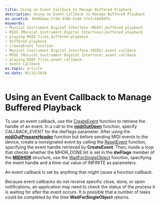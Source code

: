 ```yaml
---
title: Using an Event Callback to Manage Buffered Playback
description: Using an Event Callback to Manage Buffered Playback
ms.assetid: 3b60daea-574d-430b-b14e-1fefceb69dfb
keywords:
- Musical Instrument Digital Interface (MIDI),buffered playback
- MIDI (Musical Instrument Digital Interface),buffered playback
- playing MIDI files,buffered playback
- buffered playback
- CreateEvent function
- Musical Instrument Digital Interface (MIDI),event callback
- MIDI (Musical Instrument Digital Interface),event callback
- playing MIDI files,event callback
- event callback
ms.topic: article
ms.date: 05/31/2018
---
```


# Using an Event Callback to Manage Buffered Playback

To use an event callback, use the [CreateEvent](https://go.microsoft.com/fwlink/p/?linkid=17091) function to retrieve the handle of an event. In a call to the [**midiOutOpen**](https://msdn.microsoft.com/library/Dd798476(v=VS.85).aspx) function, specify CALLBACK\_EVENT for the *dwFlags* parameter. After using the [**midiOutPrepareHeader**](https://msdn.microsoft.com/library/Dd798477(v=VS.85).aspx) function but before sending MIDI events to the device, create a nonsignaled event by calling the [ResetEvent](https://go.microsoft.com/fwlink/p/?linkid=17120) function, specifying the event handle retrieved by **CreateEvent**. Then, inside a loop that checks whether the MHDR\_DONE bit is set in the **dwFlags** member of the [**MIDIHDR**](https://msdn.microsoft.com/library/Dd798449(v=VS.85).aspx) structure, use the [WaitForSingleObject](https://go.microsoft.com/fwlink/p/?linkid=17121) function, specifying the event handle and a time-out value of INFINITE as parameters.

An event callback is set by anything that might cause a function callback.

Because event callbacks do not receive specific close, done, or open notifications, an application may need to check the status of the process it is waiting for after the event occurs. It is possible that a number of tasks could be completed by the time **WaitForSingleObject** returns.

 

 




